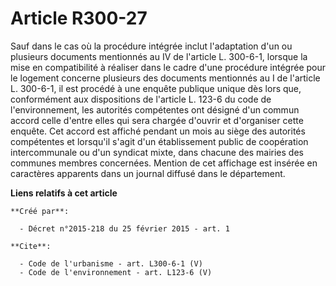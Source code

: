 # Article R300-27

Sauf dans le cas où la procédure intégrée inclut l'adaptation d'un ou plusieurs documents mentionnés au IV de l'article L.
300-6-1, lorsque la mise en compatibilité à réaliser dans le cadre d'une procédure intégrée pour le logement concerne
plusieurs des documents mentionnés au I de l'article L. 300-6-1, il est procédé à une enquête publique unique dès lors que,
conformément aux dispositions de l'article L. 123-6 du code de l'environnement, les autorités compétentes ont désigné d'un
commun accord celle d'entre elles qui sera chargée d'ouvrir et d'organiser cette enquête. Cet accord est affiché pendant un
mois au siège des autorités compétentes et lorsqu'il s'agit d'un établissement public de coopération intercommunale ou d'un
syndicat mixte, dans chacune des mairies des communes membres concernées. Mention de cet affichage est insérée en caractères
apparents dans un journal diffusé dans le département.

**Liens relatifs à cet article**

	**Créé par**:

	  - Décret n°2015-218 du 25 février 2015 - art. 1

	**Cite**:

	  - Code de l'urbanisme - art. L300-6-1 (V)
	  - Code de l'environnement - art. L123-6 (V)
